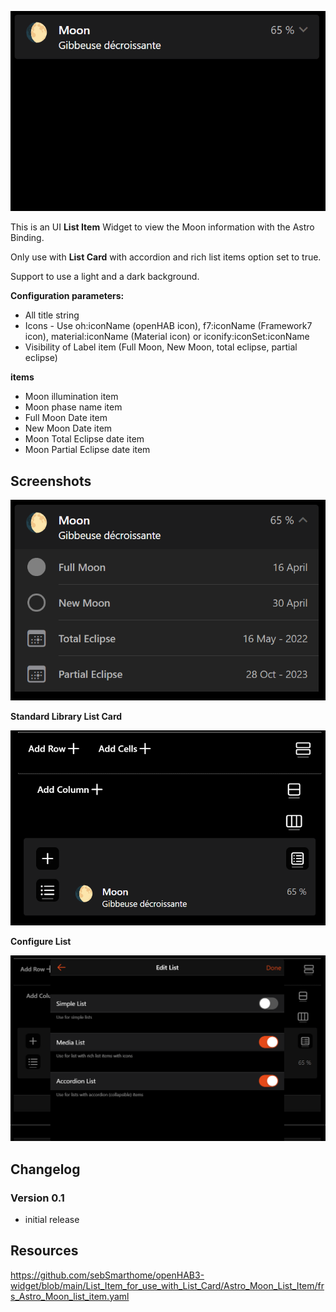 ![Screen1|632x500, 75%](https://github.com/sebSmarthome/openHAB3-widget/raw/main/List_Item_for_use_with_List_Card/Astro_Moon_List_Item/screenshots/AstroMoonListItemScreenShot.gif)

This is an UI **List Item** Widget to view the Moon information with the Astro Binding.

Only use with **List Card** with accordion and rich list items option set to true.

Support to use a light and a dark background.

**Configuration parameters:**

* All title string
* Icons - Use oh:iconName (openHAB icon), f7:iconName (Framework7 icon), material:iconName (Material icon) or iconify:iconSet:iconName
* Visibility of Label item (Full Moon, New Moon, total eclipse, partial eclipse)

**items**

* Moon illumination item
* Moon phase name item
* Full Moon Date item
* New Moon Date item
* Moon Total Eclipse date item
* Moon Partial Eclipse date item

## Screenshots

![Screen4](https://github.com/sebSmarthome/openHAB3-widget/raw/main/List_Item_for_use_with_List_Card/Astro_Moon_List_Item/screenshots/AstroMoonListItemScreenShot4.PNG)

**Standard Library List Card**

![Screen2](https://github.com/sebSmarthome/openHAB3-widget/raw/main/List_Item_for_use_with_List_Card/Astro_Moon_List_Item/screenshots/AstroMoonListItemScreenShot3.PNG)

**Configure List**

![Screen3](https://github.com/sebSmarthome/openHAB3-widget/raw/main/List_Item_for_use_with_List_Card/Astro_Moon_List_Item/screenshots/AstroMoonListItemScreenShot2.PNG)

## Changelog

### Version 0.1

* initial release

## Resources

<https://github.com/sebSmarthome/openHAB3-widget/blob/main/List_Item_for_use_with_List_Card/Astro_Moon_List_Item/frs_Astro_Moon_list_item.yaml>
